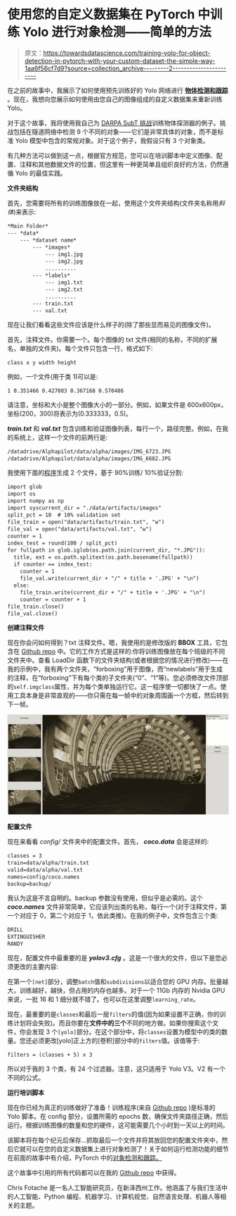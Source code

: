 # 使用您的自定义数据集在 PyTorch 中训练 Yolo 进行对象检测——简单的方法

> 原文：<https://towardsdatascience.com/training-yolo-for-object-detection-in-pytorch-with-your-custom-dataset-the-simple-way-1aa6f56cf7d9?source=collection_archive---------2----------------------->

在之前的故事中，我展示了如何使用预先训练好的 Yolo 网络进行 [**物体检测和跟踪**](/object-detection-and-tracking-in-pytorch-b3cf1a696a98) 。现在，我想向您展示如何使用由您自己的图像组成的自定义数据集来重新训练 Yolo。

对于这个故事，我将使用我自己为 [DARPA SubT 挑战](http://www.cynet.ai/subt)训练物体探测器的例子。挑战包括在隧道网络中检测 9 个不同的对象——它们是非常具体的对象，而不是标准 Yolo 模型中包含的常规对象。对于这个例子，我假设只有 3 个对象类。

有几种方法可以做到这一点，根据官方规范，您可以在培训脚本中定义图像、配置、注释和其他数据文件的位置，但这里有一种更简单且组织良好的方法，仍然遵循 Yolo 的最佳实践。

**文件夹结构**

首先，您需要将所有的训练图像放在一起，使用这个文件夹结构(文件夹名称用*斜体*)来表示:

```
*Main Folder*
--- *data*
    --- *dataset name*
        --- *images*
            --- img1.jpg
            --- img2.jpg
            ..........
        --- *labels*
            --- img1.txt
            --- img2.txt
            ..........
        --- train.txt
        --- val.txt
```

现在让我们看看这些文件应该是什么样子的(除了那些显而易见的图像文件)。

首先，注释文件。你需要一个。每个图像的 txt 文件(相同的名称，不同的扩展名，单独的文件夹)。每个文件只包含一行，格式如下:

```
class x y width height
```

例如，一个文件(用于类 1)可以是:

```
1 0.351466 0.427083 0.367168 0.570486
```

请注意，坐标和大小是整个图像大小的一部分。例如，如果文件是 600x600px，坐标(200，300)将表示为(0.333333，0.5)。

***train.txt*** 和 ***val.txt*** 包含训练和验证图像列表，每行一个，路径完整。例如，在我的系统上，这样一个文件的前两行是:

```
/datadrive/Alphapilot/data/alpha/images/IMG_6723.JPG
/datadrive/Alphapilot/data/alpha/images/IMG_6682.JPG
```

我使用下面的[程序](https://github.com/cfotache/pytorch_custom_yolo_training/blob/master/createlist.py)生成 2 个文件，基于 90%训练/ 10%验证分割:

```
import glob
import os
import numpy as np
import syscurrent_dir = "./data/artifacts/images"
split_pct = 10  # 10% validation set
file_train = open("data/artifacts/train.txt", "w")  
file_val = open("data/artifacts/val.txt", "w")  
counter = 1  
index_test = round(100 / split_pct)  
for fullpath in glob.iglob(os.path.join(current_dir, "*.JPG")):  
  title, ext = os.path.splitext(os.path.basename(fullpath))
  if counter == index_test:
    counter = 1
    file_val.write(current_dir + "/" + title + '.JPG' + "\n")
  else:
    file_train.write(current_dir + "/" + title + '.JPG' + "\n")
    counter = counter + 1
file_train.close()
file_val.close()
```

**创建注释文件**

现在你会问如何得到？txt 注释文件。嗯，我使用的是修改版的 **BBOX** 工具，它包含在 [Github repo](https://github.com/cfotache/pytorch_custom_yolo_training/blob/master/bbox.py) 中。它的工作方式是这样的:你将训练图像放在每个班级的不同文件夹中。查看 LoadDir 函数下的文件夹结构(或者根据您的情况进行修改)——在我的示例中，我有两个文件夹，“forboxing”用于图像，而“newlabels”用于生成的注释，在“forboxing”下有每个类的子文件夹(“0”、“1”等)。您必须修改文件顶部的`self.imgclass`属性，并为每个类单独运行它。这一程序使一切都快了一点。使用工具本身是非常直观的——你只需在每一帧中的对象周围画一个方框，然后转到下一帧。

![](img/e9a8d330a2a96d13bbfb512861bb50f1.png)

**配置文件**

现在来看看 *config/* 文件夹中的配置文件。首先， ***coco.data*** 会是这样的:

```
classes = 3
train=data/alpha/train.txt
valid=data/alpha/val.txt
names=config/coco.names
backup=backup/
```

我认为这是不言自明的。backup 参数没有使用，但似乎是必需的。这个 ***coco.names*** 文件非常简单，它应该列出类的名称，每行一个(对于注释文件，第一个对应于 0，第二个对应于 1，依此类推)。在我的例子中，文件包含三个类:

```
DRILL
EXTINGUISHER
RANDY
```

现在，配置文件中最重要的是 ***yolov3.cfg*** 。这是一个很大的文件，但以下是您必须更改的主要内容:

在第一个`[net]`部分，调整`batch`值和`subdivisions`以适合您的 GPU 内存。批量越大，训练越好，越快，但占用的内存也越多。对于一个 11Gb 内存的 Nvidia GPU 来说，一批 16 和 1 细分就不错了。也可以在这里调整`learning_rate`。

现在，最重要的是`classes`和最后一层`filters`的值(因为如果设置不正确，你的训练计划将会失败)。而且你要在**文件中的三个**不同的地方做。如果你搜索这个文件，你会发现 3 个`[yolo]`部分。在这个部分中，将`classes`设置为模型中的类的数量。您还必须更改[yolo]正上方的[卷积]部分中的`filters`值。该值等于:

```
filters = (classes + 5) x 3
```

所以对于我的 3 个类，有 24 个过滤器。注意，这只适用于 Yolo V3。V2 有一个不同的公式。

**运行培训脚本**

现在你已经为真正的训练做好了准备！训练程序(来自 [Github repo](https://github.com/cfotache/pytorch_custom_yolo_training/blob/master/train.py) )是标准的 Yolo 脚本。在 config 部分，设置所需的 epochs 数，确保文件夹路径正确，然后运行。根据训练图像的数量和您的硬件，这可能需要几个小时到一天以上的时间。

该脚本将在每个纪元后保存…抓取最后一个文件并将其放回您的配置文件夹中，然后它就可以在您的自定义数据集上进行对象检测了！关于如何运行检测功能的细节在前面的故事中有介绍，PyTorch 中的[对象检测和跟踪。](/object-detection-and-tracking-in-pytorch-b3cf1a696a98)

这个故事中引用的所有代码都可以在我的 [Github repo](https://github.com/cfotache/pytorch_custom_yolo_training) 中获得。

Chris Fotache 是一名人工智能研究员，在新泽西州工作。他涵盖了与我们生活中的人工智能、Python 编程、机器学习、计算机视觉、自然语言处理、机器人等相关的主题。